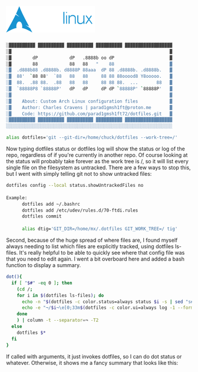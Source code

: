 # ![Arch-rolling][def]

```bash
░▓▓▓▓▓▓▓▓▓▓ ▓▓▓▓▓▓▓▓▓▓ ▓▓▓▓▓▓▓▓▓▓ ▓▓▓▓▓▓▓▓▓▓ ▓▓▓▓▓▓▓▓▓▓▓▓▓▓▓▓▓▓
░▓                                                            ▓
░▓        dP            dP   .8888b oo dP                     ▓
░▓        88            88   88   "    88                     ▓
░▓  .d888b88 .d8888b. d8888P 88aaa  dP 88 .d8888b. .d8888b.   ▓
░▓  88'  `88 88'  `88   88   88     88 88 88ooood8 Y8ooooo.   ▓
░▓  88.  .88 88.  .88   88   88     88 88 88.  ...       88   ▓
░▓  `88888P8 `88888P'   dP   dP     dP dP `88888P' `88888P'   ▓                                                                         
░▓                                                            ▓                                  
░▓    About: Custom Arch Linux configuration files            ▓                                              
░▓    Author: Charles Cravens | parad1gmsh1ft@proton.me       ▓                                                                   
░▓    Code: https://github.com/parad1gmsh1ft72/dotfiles.git   ▓                                                                         
░▓▓▓▓▓▓▓▓▓▓ ▓▓▓▓▓▓▓▓▓▓ ▓▓▓▓▓▓▓▓▓▓ ▓▓▓▓▓▓▓▓▓▓ ▓▓▓▓▓▓▓▓▓▓▓▓▓▓▓▓▓▓
░░░░░░░░░░░░░░░░░░░░░░░░░░░░░░░░░░░░░░░░░░░░░░░░░░░░░░░░░░░░░░░                                                                                                                                                                                
```

```bash
alias dotfiles='git --git-dir=/home/chuck/dotfiles --work-tree=/'
```

Now typing dotfiles status or dotfiles log will show the status or log of the repo, regardless of if you're currently in another repo. Of course looking at the status will probably take forever as the work tree is /, so it will list every single file on the filesystem as untracked. There are a few ways to stop this, but I went with simply telling git not to show untracked files:

```bash
dotfiles config --local status.showUntrackedFiles no

Example:
      dotfiles add ~/.bashrc
      dotfiles add /etc/udev/rules.d/70-ftdi.rules
      dotfiles commit

      alias dtig='GIT_DIR=/home/mx/.dotfiles GIT_WORK_TREE=/ tig'
```

Second, because of the huge spread of where files are, I found myself always needing to list which files are explicitly tracked, using dotfiles ls-files. It's really helpful to be able to quickly see where that config file was that you need to edit again. I went a bit overboard here and added a bash function to display a summary.

```bash
dot(){
  if [ "$#" -eq 0 ]; then
    (cd /;
    for i in $(dotfiles ls-files); do
      echo -n "$(dotfiles -c color.status=always status $i -s | sed "s#$i##")"
      echo -e "¬/$i¬\e[0;33m$(dotfiles -c color.ui=always log -1 --format="%s" -- $i)\e[0m"
    done
    ) | column -t --separator=¬ -T2
  else
    dotfiles $*
  fi
}
```

If called with arguments, it just invokes dotfiles, so I can do dot status or whatever. Otherwise, it shows me a fancy summary that looks like this:

[def]: archlinux-logo-text-dark.png
